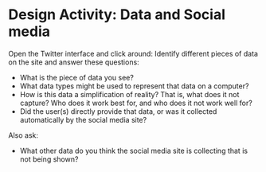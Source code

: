 # Design Activity: Data and Social media

Open the Twitter interface and click around:
Identify different pieces of data on the site and answer these questions:
- What is the piece of data you see?
- What data types might be used to represent that data on a computer?
- How is this data a simplification of reality? That is, what does it not capture? Who does it work best for, and who does it not work well for?
- Did the user(s) directly provide that data, or was it collected automatically by the social media site?

Also ask:
- What other data do you think the social media site is collecting that is not being shown?
